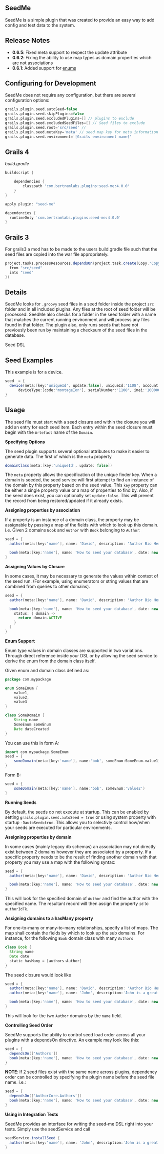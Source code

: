 SeedMe
------

SeedMe is a simple plugin that was created to provide an easy way to add config and test data to the system.

Release Notes
-------------
* __0.6.5__: Fixed meta support to respect the update attribute
* __0.6.2__: Fixing the ability to use map types as domain properties which are not associations
* __0.6.1__: Added support for [enums](#EnumSupport)


Configuring for Development
---------------------------
SeedMe does not require any configuration, but there are several configuration options:

```groovy
grails.plugin.seed.autoSeed=false
grails.plugin.seed.skipPlugins=false
grails.plugin.seed.excludedPlugins=[] // plugins to exclude
grails.plugin.seed.excludedSeedFiles=[] // Seed files to exclude
grails.plugin.seed.root='src/seed' //
grails.plugin.seed.metaKey='meta' // seed map key for meta information
grails.plugin.seed.environment='[Grails environment name]'
```

Grails 4
--------
_build.gradle_
```groovy
buildscript {

    dependencies {
        classpath 'com.bertramlabs.plugins:seed-me:4.0.0'
    }
}

apply plugin: "seed-me"

dependencies {
  runtimeOnly 'com.bertramlabs.plugins:seed-me:4.0.0'
}
```

Grails 3
--------

For grails3 a mod has to be made to the users build.gradle file such that the seed files are copied into the war file appropriately.

```groovy
project.tasks.processResources.dependsOn(project.task.create(Copy,"Copy Seed"){
  from "src/seed"
  into "seed"
})
```

Details
---------------------------
SeedMe looks for `.groovy` seed files in a seed folder inside the project `src` folder and in all included plugins.  Any files at the root of seed folder will be processed.
SeedMe also checks for a folder in the seed folder with a name that matches the current running environment and will process any files found in that folder. The plugin also, only runs seeds that have not previously been run by maintaining a checksum of the seed files in the database.

Seed DSL

Seed Examples
---------------------------
This example is for a device.
```groovy
seed  = {
  device(meta:[key:'uniqueId', update:false], uniqueId:'1108', account:[uniqueId:'proconVoyagerLegacy'], name:'voyagerTest1108',
      deviceType:[code:'montageIon'], serialNumber:'1108', imei:'100000000001108')
}

```

Usage
----
The seed file must start with a seed closure and within the closure you will add an entry for each seed item. Each entry within the seed closure must begin with the `Artefact` name of the `Domain`.

**Specifying Options**

The seed plugin supports several optional attributes to make it easier to generate data. The first of which is the `meta` property

```groovy
domainClass(meta:[key:'uniqueId', update: false])
```

The `meta` property allows the specification of the unique finder key. When a domain is seeded, the seed service will first attempt to find an instance of the domain by this property based on the seed value. This `key` property can be either a single property value or a map of properties to find by. Also, if the seed does exist, you can optionally set `update:false`. This will prevent the record from being restored/updated if it already exists.

**Assigning properties by association**

If a property is an instance of a domain class, the property may be assignable by passing a map of the fields with which to look up this domain. i.e. Given 2 domains `Book` and `Author` with `Book` belonging to `Author`:

```groovy
seed = {
  author(meta:[key:'name'], name: 'David', description: 'Author Bio Here')

  book(meta:[key:'name'], name: 'How to seed your database', date: new Date(), author: [name: 'David'])
}
```

**Assigning Values by Closure**

In some cases, it may be necessary to generate the values within context of the seed run. (For example, using enumerators or string values that are combined from queries to other domains).

```groovy
seed = {
  author(meta:[key:'name'], name: 'David', description: 'Author Bio Here')

  book(meta:[key:'name'], name: 'How to seed your database', date: new Date(), author: [name: 'David'],
    status: { domain ->
      return domain.ACTIVE
    }
  )
}
```

<a name="EnumSupport"></a>
**Enum Support**

Enum type values in domain classes are supported in two variations.  Through direct reference inside your DSL or by allowing the seed service to derive the enum from the domain class itself.

Given enum and domain class defined as:
```groovy
package com.mypackage

enum SomeEnum {
    value1,
    value2,
    value3
}

class SomeDomain {
    String name
    SomeEnum someEnum
    Date dateCreated
}
```

You can use this in form A:
```groovy
import com.mypackage.SomeEnum
seed = {
    someDomain(meta:[key:'name'], name:'bob', someEnum:SomeEnum.value1)
}
```

Form B:
```groovy
seed = {
    someDomain(meta:[key:'name'], name:'bob', someEnum:'value2')
}
```

**Running Seeds**

By default, the seeds do not execute at startup. This can be enabled by setting `grails.plugin.seed.autoSeed = true` or using system property with startup `-DautoSeed=true`. This allows you to selectivly control how/when your seeds are executed for particular environments.


**Assigning properties by domain**

In some cases (mainly legacy db schemas) an association may not directly exist between 2 domains however they are associated by a property. If a specific property needs to be the result of finding another domain with that property you may use a map with the following syntax:

```groovy
seed = {
  author(meta:[key:'name'], name: 'David', description: 'Author Bio Here')

  book(meta:[key:'name'], name: 'How to seed your database', date: new Date(), authorIdFk: [domainClass: 'author', meta: [property:'id'], name: 'David'])
}
```
This will look for the specified domain of `Author` and find the author with the specified name. The resultant record will then assign the property `id` to `authorIdFk`.


**Assigning domains to a hasMany property**

For one-to-many or many-to-many relationships, specify a list of maps. The map shall contain the fields by which to look up the sub domains.  For instance, for the following `Book` domain class with many `Authors`

```groovy
class Book {
  String name
  Date date
  static hasMany = [authors:Author]
}
```

The seed closure would look like

```groovy
seed = {
  author(meta:[key:'name'], name: 'David', description: 'Author Bio Here')
  author(meta:[key:'name'], name: 'John', description:'John is a great author')

  book(meta:[key:'name'], name: 'How to seed your database', date: new Date(), authors: [[name: 'David'], [name: 'John']])
}
```

This will look for the two `Author` domains by the `name` field.

**Controlling Seed Order**

SeedMe supports the ability to control seed load order across all your plugins with a dependsOn directive. An example may look like this:

```groovy
seed = {
  dependsOn(['Authors'])
  book(meta:[key:'name'], name: 'How to seed your database', date: new Date(), authors: [[name: 'David'], [name: 'John']])
}
```

**NOTE**: If 2 seed files exist with the same name across plugins, dependency order can be controlled by specifying the plugin name before the seed file name. i.e.:

```groovy
seed = {
  dependsOn(['AuthorCore.Authors'])
  book(meta:[key:'name'], name: 'How to seed your database', date: new Date(), authors: [[name: 'David'], [name: 'John']])
}
```

**Using in Integration Tests**

SeedMe provides an interface for writing the seed-me DSL right into your tests. Simply use the seedService and call

```groovy
seedService.installSeed {
  author(meta:[key:'name'], name: 'John', description:'John is a great author')
}
```
